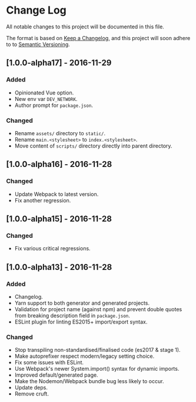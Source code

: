 # Change Log

All notable changes to this project will be documented in this file.

The format is based on [Keep a Changelog](http://keepachangelog.com/), and this project will soon adhere to to [Semantic Versioning](http://semver.org/).

## [1.0.0-alpha17] - 2016-11-29
### Added
- Opinionated Vue option.
- New env var `DEV_NETWORK`.
- Author prompt for `package.json`.

### Changed
- Rename `assets/` directory to `static/`.
- Rename `main.<stylesheet>` to `index.<stylesheet>`.
- Move content of `scripts/` directory directly into parent directory.

## [1.0.0-alpha16] - 2016-11-28
### Changed
- Update Webpack to latest version.
- Fix another regression.

## [1.0.0-alpha15] - 2016-11-28
### Changed
- Fix various critical regressions.

## [1.0.0-alpha13] - 2016-11-28
### Added
- Changelog.
- Yarn support to both generator and generated projects.
- Validation for project name (against npm) and prevent double quotes from breaking description field in `package.json`.
- ESLint plugin for linting ES2015+ import/export syntax.

### Changed
- Stop transpiling non-standardised/finalised code (es2017 & stage 1).
- Make autoprefixer respect modern/legacy setting choice.
- Fix some issues with ESLint.
- Use Webpack's newer System.import() syntax for dynamic imports.
- Improved default/generated page.
- Make the Nodemon/Webpack bundle bug less likely to occur.
- Update deps.
- Remove cruft.
